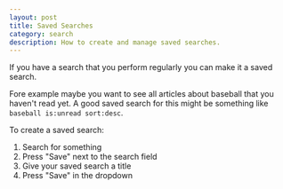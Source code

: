```yaml
---
layout: post
title: Saved Searches
category: search
description: How to create and manage saved searches.
---
```


If you have a search that you perform regularly you can make it a saved search.

Fore example maybe you want to see all articles about baseball that you haven't read yet. A good saved search for this might be something like `baseball is:unread sort:desc`.

To create a saved search:

1. Search for something
2. Press "Save" next to the search field
3. Give your saved search a title
4. Press "Save" in the dropdown

